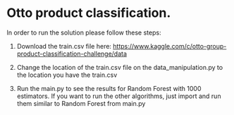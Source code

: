 # Otto product classification.

In order to run the solution please follow these steps:

1. Download the train.csv file here: https://www.kaggle.com/c/otto-group-product-classification-challenge/data

2. Change the location of the train.csv file on the data_manipulation.py to the location you have the train.csv

3. Run the main.py to see the results for Random Forest with 1000 estimators. If you want to run the other algorithms, just import and run them similar to Random Forest from main.py
